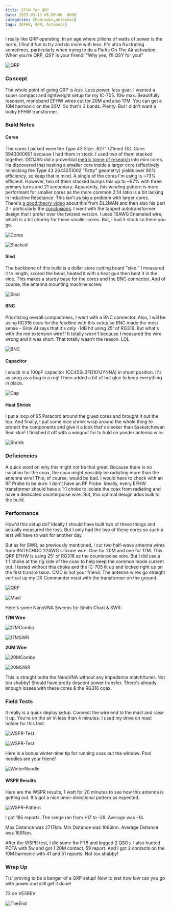 ```yaml
---
title: EFHW for QRP
date: 2025-03-13 06:00:00 -0600
categories: [hamradio,antennas]
tags: [EFHW, QRP, Antennas]
---
```


I really like QRP operating. In an age where zillions of watts of power is the norm, I find it fun to try and do more with less. It's ultra frustrating sometimes, particularly when trying to do a Parks On The Air activation. When you're QRP, *QSY* is your friend! "Why yes, I'll QSY for you!" 

![QRP](/assets/EFHW-QRP/QRP.webp)

### Concept
The whole point of going QRP is *less.* Less power, less gear. I wanted a super compact and lightweight setup for my IC-705. 10w max. Beautifully resonant, monoband EFHW wires cut for 20M and also 17M. You can get a 10M harmonic on the 20M. So that's 3 bands. Plenty. But I didn't want a bulky EFHW transformer. 

### Build Notes

#### Cores

The cores I picked were the Type 43 Size: .827" (21mm) OD. Core: 5943000601 because I had them in stock. I used two of them stacked together. DG1JAN did a proverbial [metric tonne of research](https://github.com/DG1JAN/UniBalun/blob/main/20230620_UnUn_Efficency_Meas.xlsx) into mini cores. He discovered that nesting a smaller core inside a larger core (effectively mimicking the Type 43 2643251002 "Fatty" geometry) yields over 90% efficiency, so keep that in mind. A single of the cores I'm using is ~73% efficient. However, two of them stacked bumps this up to ~87% with three primary turns and 21 secondary. Apparently, this winding pattern is more performant for smaller cores as the more common 2:14 ratio is a bit lacking in Inductive Reactance. This isn't as big a problem with larger cores. There's [a good theory video](https://youtu.be/2-4J8ECkoe4?si=HEAjugcl-a8gXhXF) about this from DL2MAN and then also his part 2 - particularly the [conclusions](https://youtu.be/nNzTf1F12BE?si=zdpww6mKJZHgvxdP&t=755).  I went with the tapped autotransformer design that I prefer over the twisted version. I used 16AWG Enameled wire, which is a bit chunky for these smaller cores. But, I had it stock so there you go. 

![Cores](/assets/EFHW-QRP/EFHW-QRP01.webp)

![Stacked](/assets/EFHW-QRP/EFHW-QRP02.webp)

#### Sled

The backbone of this build is a dollar store cutting board "sled." I measured it to length, scored the bend, heated it with a heat gun then bent it in the vice. This makes a sturdy base for the cores and the BNC connector. And of course, the antenna mounting machine screw.

![Sled](/assets/EFHW-QRP/EFHW-QRP04.webp)

#### BNC

Prioritizing overall compactness, I went with a BNC connector. Also, I will be using RG316 coax for the feedline with this setup so BNC made the most sense - Grok AI says that it's only -1dB hit using 25' of RG316. But what's with the red extension wire?! It totally *wasn't* because I measured the wire wrong and it was short. That totally wasn't the reason. LOL

![BNC](/assets/EFHW-QRP/EFHW-QRP05.webp)

#### Capacitor

I snuck in a 100pF capacitor (CC45SL3FD101JYNNA) in shunt position. It's as snug as a bug in a rug! I then added a bit of hot glue to keep everything in place. 

![Cap](/assets/EFHW-QRP/EFHW-QRP06.webp)

#### Heat Shrink

I put a loop of 95 Paracord around the glued cores and brought it out the top. And finally, I put some nice shrink wrap around the whole thing to protect the components and give it a look that's sleeker than Saskatchewan Seal skin! I finished it off with a wingnut for to hold on yonder antenna wire. 

![Shrink](/assets/EFHW-QRP/EFHW-QRP07.webp)

### Deficiencies

A quick word on why this might not be that great. Because there is no isolation for the coax, the coax might *possibly* be radiating more than the antenna wire! This, of course, would be bad. I would have to check with an RF Probe to be sure. I don't have an RF Probe. Ideally, every EFHW transformer should have a 1:1 choke to isolate the coax from radiating and have a dedicated counterpoise wire. But, this optimal design adds bulk to the build.

### Performance

How'd this setup do? Ideally I should have built two of these things and actually measured the loss. But I only had the two of these cores so such a test will have to wait for another day.

But as for SWR, as previously mentioned, I cut two half-wave antenna wires from BNTECHGO 22AWG silicone wire. One for 20M and one for 17M. This QRP EFHW is using 25' of RG316 as the counterpoise wire. But I did use a 1:1 choke at the rig side of the coax to help keep the common mode current out. I tested without this choke and the IC-705 lit up and locked right up on the first transmission. CMC is not your friend. The antenna wires go straight vertical up my DX Commander mast with the transformer on the ground. 

![QRP](/assets/EFHW-QRP/EFHW-QRP08.webp)

![Mast](/assets/EFHW-QRP/EFHW-QRP09.webp)

Here's some NanoVNA Sweeps for Smith Chart & SWR:

**17M Wire**

![17MCombo](/assets/EFHW-QRP/QRP_EFHW_17M-COMBO.bmp)

![17MSWR](/assets/EFHW-QRP/QRP_EFHW_17M-SWR.bmp)

**20M Wire**

![20MCombo](/assets/EFHW-QRP/QRP_EFHW_49_1-COMBO.bmp)

![20MSWR](/assets/EFHW-QRP/QRP_EFHW_49_1-SWR.bmp)

This is straight outta the NanoVNA without any impedance match/tuner. Not too shabby! Should have pretty descent power transfer. There's already enough losses with these cores & the RG316 coax.

### Field Tests

It really is a quick deploy setup. Connect the wire end to the mast and raise it up. You're on the air in less than 4 minutes. I used my drive on mast holder for this test.

![WSPR-Test](/assets/EFHW-QRP/WSPR-QRP-EFHW3.webp)

![WSPR-Test](/assets/EFHW-QRP/WSPR-QRP-EFHW2.webp)

Here is a bonus winter-time tip for running coax out the window. Pool noodles are your friend!

![WinterNoodle](/assets/EFHW-QRP/EFHW-Noodle.webp)

#### WSPR Results

Here are the WSPR results, 1 watt for 20 minutes to see how this antenna is getting out. It's got a nice omni-directional pattern as expected.

![WSPR-Pattern](/assets/EFHW-QRP/WSPR-QRP-EFHW.webp)

I got 185 reports. The range ran from +17 to -28. Average was -14. 

Max Distance was 2717km. Min Distance was 1066km. Average Distance was 1691km.

After the WSPR test, I did some 5w FT8 and logged 2 QSOs. I also hunted POTA with 5w and got 1 20M contact, 59 report. And I got 2 contacts on the 10M harmonic with 41 and 51 reports. Not too shabby!

### Wrap Up

Tis' proving to be a banger of a QRP setup! Now to test how low can you go with power and still get it done!

73 de VE5REV

![TheEnd](/assets/EFHW-QRP/EFHW-QRP10.webp)

